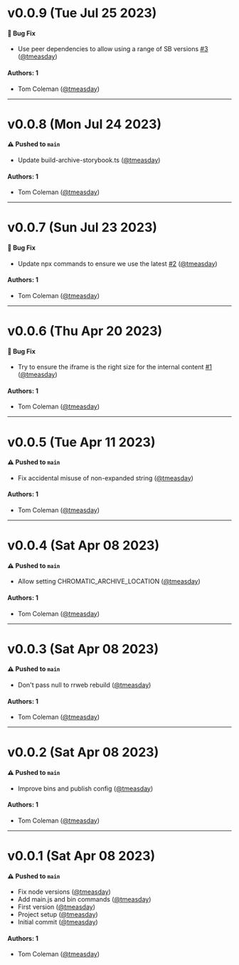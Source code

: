 # v0.0.9 (Tue Jul 25 2023)

#### 🐛 Bug Fix

- Use peer dependencies to allow using a range of SB versions [#3](https://github.com/chromaui/archive-storybook/pull/3) ([@tmeasday](https://github.com/tmeasday))

#### Authors: 1

- Tom Coleman ([@tmeasday](https://github.com/tmeasday))

---

# v0.0.8 (Mon Jul 24 2023)

#### ⚠️ Pushed to `main`

- Update build-archive-storybook.ts ([@tmeasday](https://github.com/tmeasday))

#### Authors: 1

- Tom Coleman ([@tmeasday](https://github.com/tmeasday))

---

# v0.0.7 (Sun Jul 23 2023)

#### 🐛 Bug Fix

- Update npx commands to ensure we use the latest [#2](https://github.com/chromaui/archive-storybook/pull/2) ([@tmeasday](https://github.com/tmeasday))

#### Authors: 1

- Tom Coleman ([@tmeasday](https://github.com/tmeasday))

---

# v0.0.6 (Thu Apr 20 2023)

#### 🐛 Bug Fix

- Try to ensure the iframe is the right size for the internal content [#1](https://github.com/chromaui/archive-storybook/pull/1) ([@tmeasday](https://github.com/tmeasday))

#### Authors: 1

- Tom Coleman ([@tmeasday](https://github.com/tmeasday))

---

# v0.0.5 (Tue Apr 11 2023)

#### ⚠️ Pushed to `main`

- Fix accidental misuse of non-expanded string ([@tmeasday](https://github.com/tmeasday))

#### Authors: 1

- Tom Coleman ([@tmeasday](https://github.com/tmeasday))

---

# v0.0.4 (Sat Apr 08 2023)

#### ⚠️ Pushed to `main`

- Allow setting CHROMATIC_ARCHIVE_LOCATION ([@tmeasday](https://github.com/tmeasday))

#### Authors: 1

- Tom Coleman ([@tmeasday](https://github.com/tmeasday))

---

# v0.0.3 (Sat Apr 08 2023)

#### ⚠️ Pushed to `main`

- Don't pass null to rrweb rebuild ([@tmeasday](https://github.com/tmeasday))

#### Authors: 1

- Tom Coleman ([@tmeasday](https://github.com/tmeasday))

---

# v0.0.2 (Sat Apr 08 2023)

#### ⚠️ Pushed to `main`

- Improve bins and publish config ([@tmeasday](https://github.com/tmeasday))

#### Authors: 1

- Tom Coleman ([@tmeasday](https://github.com/tmeasday))

---

# v0.0.1 (Sat Apr 08 2023)

#### ⚠️ Pushed to `main`

- Fix node versions ([@tmeasday](https://github.com/tmeasday))
- Add main.js and bin commands ([@tmeasday](https://github.com/tmeasday))
- First version ([@tmeasday](https://github.com/tmeasday))
- Project setup ([@tmeasday](https://github.com/tmeasday))
- Initial commit ([@tmeasday](https://github.com/tmeasday))

#### Authors: 1

- Tom Coleman ([@tmeasday](https://github.com/tmeasday))

